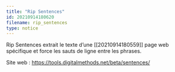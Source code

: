 ```yaml
---
title: "Rip Sentences"
id: 20210914180620
filename: rip_sentences
type: notice
---
```


Rip Sentences extrait le texte d’une [[20210914180559]] page web spécifique et force les sauts de ligne entre les phrases.

Site web : <https://tools.digitalmethods.net/beta/sentences/>

